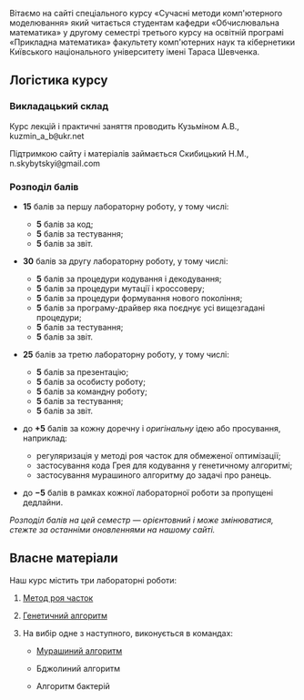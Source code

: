 Вітаємо на сайті спеціального курсу &laquo;Сучасні методи комп'ютерного моделювання&raquo; який читається студентам кафедри &laquo;Обчислювальна математика&raquo; у другому семестрі третього курсу на освітній програмі &laquo;Прикладна математика&raquo; факультету комп'ютерних наук та кібернетики Київського національного університету імені Тараса Шевченка.

## Логістика курсу

### Викладацький склад

Курс лекцій і практичні заняття проводить Кузьміном А.В., kuzmin_a_b<span style="font-family:monospace;">@</span>ukr.net

Підтримкою сайту і матеріалів займається Скибицький Н.М., n.skybytskyi<span style="font-family:monospace;">@</span>gmail.com

### Розподіл балів

- **15** балів за першу лабораторну роботу, у тому числі:
	- **5** балів за код;
	- **5** балів за тестування;
	- **5** балів за звіт.

- **30** балів за другу лабораторну роботу, у тому числі:
	- **5** балів за процедури кодування і декодування;
	- **5** балів за процедури мутації і кроссоверу;
	- **5** балів за процедури формування нового покоління;
	- **5** балів за програму-драйвер яка поєднує усі вищезгадані процедури;
	- **5** балів за тестування;
	- **5** балів за звіт.

- **25** балів за третю лабораторну роботу, у тому числі:
	- **5** балів за презентацію;
	- **5** балів за особисту роботу;
	- **5** балів за командну роботу;
	- **5** балів за тестування;
	- **5** балів за звіт.

- до **+5** балів за кожну доречну і _оригінальну_ ідею або просування, наприклад:
	- регуляризація у методі роя часток для обмеженої оптимізації; <!--Нікіта Скибицький-->
	- застосування кода Грея для кодування у генетичному алгоритмі; <!--Андрій Уразовський-->
	- застосування мурашиного алгоритму до задачі про ранець. <!--Нікіта Скибицький-->

- до **&minus;5** балів в рамках кожної лабораторної роботи за пропущені дедлайни.

_Розподіл балів на цей семестр &mdash; орієнтовний і може змінюватися, стежте за останніми оновленнями на нашому сайті._

## Власне матеріали

Наш курс містить три лабораторні роботи:

1. [Метод роя часток](pso/README.md)

2. [Генетичний алгоритм](gen/README.md)

3. На вибір одне з наступного, виконується в командах:

	- [Мурашиний алгоритм](ant/README.md)

	- Бджолиний алгоритм

	- Алгоритм бактерій
